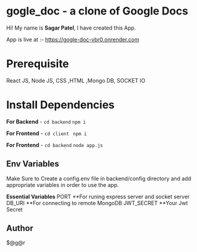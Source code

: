 # gogle_doc - a clone of Google Docs

Hi! My name is **Sagar Patel**, I have created this App.

App is live at :- https://gogle-doc-vbr0.onrender.com

# Prerequisite
React JS, Node JS, CSS ,HTML ,Mongo DB, SOCKET IO

# Install Dependencies

**For Backend** - `cd backend` `npm i`

**For Frontend** - `cd client` ` npm i`

**For Frontend** - `cd backend` `node app.js`


## Env Variables

Make Sure to Create a config.env file in backend/config directory and add appropriate variables in order to use the app.

**Essential Variables**
PORT **For runing express server and socket server
DB_URI  **For connecting to remote MongoDB
JWT_SECRET **Your Jwt Secret


## Author
$@g@r
